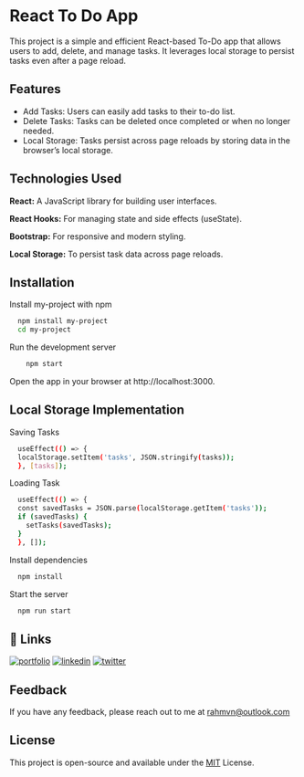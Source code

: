 
# React To Do App

This project is a simple and efficient React-based To-Do app that allows users to add, delete, and manage tasks. It leverages local storage to persist tasks even after a page reload.

## Features

- Add Tasks: Users can easily add tasks to their to-do list.
- Delete Tasks: Tasks can be deleted once completed or when no longer needed.
- Local Storage: Tasks persist across page reloads by storing data in the browser’s local storage.

## Technologies Used

**React:** A JavaScript library for building user interfaces.  

**React Hooks:** For managing state and side effects (useState).

**Bootstrap:** For responsive and modern styling.

**Local Storage:** To persist task data across page reloads.

## Installation

Install my-project with npm

```bash
  npm install my-project
  cd my-project
```
Run the development server
```bash
    npm start
```
Open the app in your browser at http://localhost:3000.

## Local Storage Implementation

Saving Tasks

```bash
  useEffect(() => {
  localStorage.setItem('tasks', JSON.stringify(tasks));
  }, [tasks]);
```

Loading Task

```bash
  useEffect(() => {
  const savedTasks = JSON.parse(localStorage.getItem('tasks'));
  if (savedTasks) {
    setTasks(savedTasks);
  }
  }, []);
```

Install dependencies

```bash
  npm install
```

Start the server

```bash
  npm run start
```

## 🔗 Links
[![portfolio](https://img.shields.io/badge/my_portfolio-000?style=for-the-badge&logo=ko-fi&logoColor=white)](https://drive.google.com/file/d/143c7Q0ickm2inZVWTCI-sVM-nX7t-26f/view?usp=drive_link)
[![linkedin](https://img.shields.io/badge/linkedin-0A66C2?style=for-the-badge&logo=linkedin&logoColor=white)](https://linkedin.com/in/rahman-rizvi-472333220)
[![twitter](https://img.shields.io/badge/twitter-1DA1F2?style=for-the-badge&logo=twitter&logoColor=white)](https://x.com/manbehindbooks)

## Feedback

If you have any feedback, please reach out to me at rahmvn@outlook.com

## License
This project is open-source and available under the [MIT](https://choosealicense.com/licenses/mit/) License.
